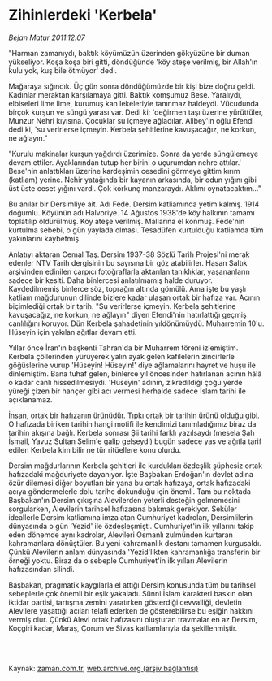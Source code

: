# Zihinlerdeki 'Kerbela'

*Bejan Matur 2011.12.07*

<td class="columnist-detail">
<p>"Harman zamanıydı, baktık köyümüzün üzerinden gökyüzüne bir duman yükseliyor. Koşa koşa biri gitti, döndüğünde 'köy ateşe verilmiş, bir Allah'ın kulu yok, kuş bile ötmüyor' dedi.</p>
<p>
<div id="haberMetinDiv">
<p>Mağaraya sığındık. Üç gün sonra döndüğümüzde bir kişi bize doğru geldi. Kadınlar meraktan karşılamaya gitti. Baktık komşumuz Bese. Yaralıydı, elbiseleri lime lime, kurumuş kan lekeleriyle tanınmaz haldeydi. Vücudunda birçok kurşun ve süngü yarası var. Dedi ki; 'değirmen taşı üzerine yürüttüler, Munzur Nehri kıyısına. Çocuklar su içmeye ağladılar. Alibey'in oğlu Efendi dedi ki, 'su verirlerse içmeyin. Kerbela şehitlerine kavuşacağız, ne korkun, ne ağlayın."
<p>"Kurulu makinalar kurşun yağdırdı üzerimize. Sonra da yerde süngülemeye devam ettiler. Ayaklarından tutup her birini o uçurumdan nehre attılar.' Bese'nin anlattıkları üzerine kardeşimin cesedini görmeye gittim kırım (katliam) yerine. Nehir yatağında bir kayanın arkasında, bir odun yığını gibi üst üste ceset yığını vardı. Çok korkunç manzaraydı. Aklımı oynatacaktım..."
<p>Bu anılar bir Dersimliye ait. Adı Fede. Dersim katliamında yetim kalmış. 1914 doğumlu. Köyünün adı Halvoriye. 14 Ağustos 1938'de köy halkının tamamı toplatılıp öldürülmüş. Köy ateşe verilmiş. Mallarına el konmuş. Fede'nin kurtulma sebebi, o gün yaylada olması. Tesadüfen kurtulduğu katliamda tüm yakınlarını kaybetmiş.
<p>Anlatıyı aktaran Cemal Taş. Dersim 1937-38 Sözlü Tarih Projesi'ni merak edenler NTV Tarih dergisinin bu sayısına bir göz atabilirler. Hasan Saltık arşivinden edinilen çarpıcı fotoğraflarla aktarılan tanıklıklar, yaşananların sadece bir kesiti. Daha binlercesi anlatılmamış halde duruyor. Kaydedilmemiş binlerce söz, toprağın altında gömülü. Ama işte bu yaşlı katliam mağdurunun dilinde bizlere kadar ulaşan ortak bir hafıza var. Acının biçimlediği ortak bir tarih. "Su verirlerse içmeyin. Kerbela şehitlerine kavuşacağız, ne korkun, ne ağlayın" diyen Efendi'nin hatırlattığı geçmiş canlılığını koruyor. Dün Kerbela şahadetinin yıldönümüydü. Muharremin 10'u. Hüseyin için yakılan ağıtlar devam etti.
<p>Yıllar önce İran'ın başkenti Tahran'da bir Muharrem töreni izlemiştim. Kerbela çöllerinden yürüyerek yalın ayak gelen kafilelerin zincirlerle göğüslerine vurup 'Hüseyin! Hüseyin!' diye ağlamalarını hayret ve huşu ile dinlemiştim. Bana tuhaf gelen, binlerce yıl öncesinden hatırlanan acının hâlâ o kadar canlı hissedilmesiydi. 'Hüseyin' adının, zikredildiği çoğu yerde yüreği çizen bir hançer gibi acı vermesi herhalde sadece İslam tarihi ile açıklanamaz.
<p>İnsan, ortak bir hafızanın ürünüdür. Tıpkı ortak bir tarihin ürünü olduğu gibi. O hafızada biriken tarihin hangi motifi ile kendimizi tanımladığımız biraz da tarihin akışına bağlı. Kerbela sonrası Şii tarihi farklı yazılsaydı (mesela Şah İsmail, Yavuz Sultan Selim'e galip gelseydi) bugün sadece yas ve ağıtla tarif edilen Kerbela kim bilir ne tür ritüellere konu olurdu.
<p> Dersim mağdurlarının Kerbela şehitleri ile kurdukları özdeşlik şüphesiz ortak hafızadaki mağduriyete dayanıyor. İşte Başbakan Erdoğan'ın devlet adına özür dilemesi diğer boyutları bir yana bu ortak hafızaya, ortak hafızadaki acıya göndermelerle dolu tarihe dokunduğu için önemli. Tam bu noktada Başbakan'ın Dersim çıkışına Alevilerden yeterli desteğin gelmemesini sorgularken, Alevilerin tarihsel hafızasına bakmak gerekiyor. Seküler ideallerle Dersim katliamına imza atan Cumhuriyet kadroları, Dersimlilerin dünyasında o gün 'Yezid' ile özdeşleşmişti. Cumhuriyet'in ilk yıllarını takip eden dönemde aynı kadrolar, Alevileri Osmanlı zulmünden kurtaran kahramanlara dönüştüler. Bu yeni kahramanlık destanı tamamen kurgusaldı. Çünkü Alevilerin anlam dünyasında 'Yezid'likten kahramanlığa transferin bir örneği yoktu. Biraz da o sebeple Cumhuriyet'in ilk yılları Alevilerin hafızasından silindi.
<p>Başbakan, pragmatik kaygılarla el attığı Dersim konusunda tüm bu tarihsel sebeplerle çok önemli bir eşik yakaladı. Sünni İslam karakteri baskın olan iktidar partisi, tartışma zemini yaratırken gösterdiği cevvalliği, devletin Alevilere yaşattığı acıları telafi ederken de gösterebilirse bu eşiğin hakkını vermiş olur. Çünkü Alevi ortak hafızasını oluşturan travmalar en az Dersim, Koçgiri kadar, Maraş, Çorum ve Sivas katliamlarıyla da şekillenmiştir. </p></p></p></p></p></p></p></p></div>
</p>


<p><br>
		 </br></p></td>

Kaynak: [zaman.com.tr](http://zaman.com.tr/yazar.do?yazino=1211239), [web.archive.org (arşiv bağlantısı)](http://web.archive.org/web/20120110054338/http://www.zaman.com.tr:80/yazar.do?yazino=1211239)
